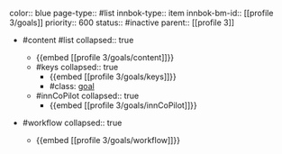 color:: blue
page-type:: #list
innbok-type:: item
innbok-bm-id:: [[profile 3/goals]]
priority:: 600
status:: #inactive
parent:: [[profile 3]]

- #content #list
  collapsed:: true
	- {{embed [[profile 3/goals/content]]}}
  - #keys
    collapsed:: true
	  - {{embed [[profile 3/goals/keys]]}}
	  - #class: [goal](https://go.innbok.com/#/page/innBoK%2Fclass%2Fgoal)
  - #innCoPilot
    collapsed:: true
	  - {{embed [[profile 3/goals/innCoPilot]]}}

- #workflow
  collapsed:: true
	- {{embed [[profile 3/goals/workflow]]}}

